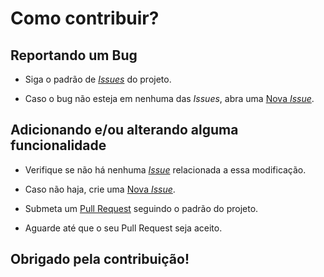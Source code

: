 # Como contribuir?

## Reportando um Bug

* Siga o padrão de [_Issues_](https://github.com/fga-eps-mds/2020.1-Vamos_Cuidar/blob/develop/.github/ISSUE_TEMPLATE/bug_report.md) do projeto.

* Caso o bug não esteja em nenhuma das _Issues_, abra uma [Nova _Issue_](https://github.com/fga-eps-mds/2020.1-Vamos_Cuidar/issues/new/choose).

## Adicionando e/ou alterando alguma funcionalidade

* Verifique se não há nenhuma [_Issue_](https://github.com/fga-eps-mds/2020.1-Vamos_Cuidar/issues) relacionada a essa modificação.

* Caso não haja, crie uma [Nova _Issue_](https://github.com/fga-eps-mds/2020.1-Vamos_Cuidar/issues/new/choose).

* Submeta um [Pull Request](https://github.com/fga-eps-mds/2020.1-Vamos_Cuidar/compare) seguindo o padrão do projeto.

* Aguarde até que o seu Pull Request seja aceito.

## Obrigado pela contribuição!